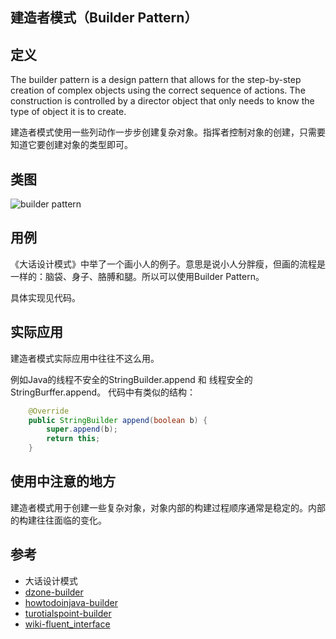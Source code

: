 ## 建造者模式（Builder Pattern）

## 定义

The builder pattern is a design pattern that allows for the step-by-step creation of complex objects using the correct sequence of actions. The construction is controlled by a director object that only needs to know the type of object it is to create.

建造者模式使用一些列动作一步步创建复杂对象。指挥者控制对象的创建，只需要知道它要创建对象的类型即可。

## 类图

![builder pattern](https://gitee.com/gdhu/testtingop/raw/master/2019-11-24_001.jpg)

## 用例

《大话设计模式》中举了一个画小人的例子。意思是说小人分胖瘦，但画的流程是一样的：脑袋、身子、胳膊和腿。所以可以使用Builder Pattern。

具体实现见代码。

## 实际应用

建造者模式实际应用中往往不这么用。

例如Java的线程不安全的StringBuilder.append 和 线程安全的StringBurffer.append。 代码中有类似的结构：

```java
    @Override
    public StringBuilder append(boolean b) {
        super.append(b);
        return this;
    }
```

## 使用中注意的地方

建造者模式用于创建一些复杂对象，对象内部的构建过程顺序通常是稳定的。内部的构建往往面临的变化。

## 参考

 - 大话设计模式
 - [dzone-builder](https://dzone.com/articles/design-patterns-builder)
 - [howtodoinjava-builder](https://howtodoinjava.com/design-patterns/creational/builder-pattern-in-java/)
 - [turotialspoint-builder](https://www.tutorialspoint.com/design_pattern/builder_pattern.htm)
 - [wiki-fluent_interface](https://en.wikipedia.org/wiki/Fluent_interface)